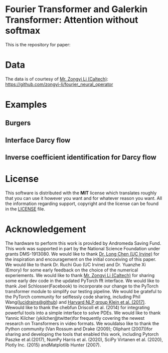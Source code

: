 # Fourier Transformer and Galerkin Transformer: Attention without softmax
This is the repository for paper:

# Data
The data is of courtesy of [Mr. Zongyi Li (Caltech)](https://github.com/zongyi-li): https://github.com/zongyi-li/fourier_neural_operator

# Examples

## Burgers

## Interface Darcy flow

## Inverse coefficient identification for Darcy flow


# License
This software is distributed with the **MIT** license which translates roughly that you can use it however you want and for whatever reason you want. All the
information regarding support, copyright and the license can be found in the [LICENSE](./LICENSE) file.

# Acknowledgement
The hardware to perform this work is provided by Andromeda Saving Fund. This work was supported in part by the National Science Foundation under grants DMS-1913080. We would like to thank [Dr. Long Chen (UC Irvine)](github.com/lyc102) for the inspiration and encouragement on the initial conceiving of this paper. We would like to thank Dr. Ruchi Guo (UC Irvine) and Dr. Yuanzhe Xi (Emory) for some early feedback on the choice of the numerical experiements. We would like to thank [Mr. Zongyi Li (Caltech)](https://github.com/zongyi-li) for sharing some early dev code in the updated PyTorch fft interface.  We would like to thank Joel Schlosser(Facebook) to incorporate our change to the PyTorch transformer module to simplify our testing pipeline.  We would be grateful to the PyTorch community for selflessly code sharing, including Phil Wang([lucidrains@github](https://github.com/lucidrains)) and [Harvard NLP group Klein et al. (2017)](https://nlp.seas.harvard.edu/2018/04/03/attention.html).  Wewould like to thank the chebfun Driscoll et al. (2014) for integrating powerful tools into a simple interface to solve PDEs. We would like to thank Yannic Kilcher (ykilcher@twitter)for frequently covering the newest research on Transformers in video formats.  We wouldalso like to thank the Python community (Van Rossum and Drake (2009); Oliphant (2007))for sharing and developing the tools that enabled this work, including Pytorch Paszke et al.(2017),  NumPy Harris et al. (2020),  SciPy Virtanen et al. (2020),  Plotly Inc. (2015) andMatplotlib Hunter (2007).
